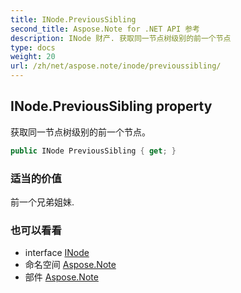 ```yaml
---
title: INode.PreviousSibling
second_title: Aspose.Note for .NET API 参考
description: INode 财产. 获取同一节点树级别的前一个节点
type: docs
weight: 20
url: /zh/net/aspose.note/inode/previoussibling/
---
```

## INode.PreviousSibling property

获取同一节点树级别的前一个节点。

```csharp
public INode PreviousSibling { get; }
```

### 适当的价值

前一个兄弟姐妹.

### 也可以看看

* interface [INode](../)
* 命名空间 [Aspose.Note](../../inode/)
* 部件 [Aspose.Note](../../../)


